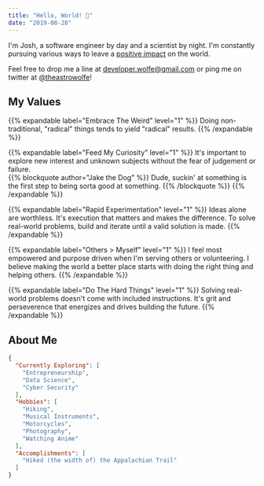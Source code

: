 ```yaml
---
title: "Hello, World! 👋"
date: "2019-08-28"
---
```


I'm Josh, a software engineer by day and a scientist by night. I'm constantly
pursuing various ways to leave a [positive impact][goals] on the world.

Feel free to drop me a line at [developer.wolfe@gmail.com][email] or ping me
on twitter at [@theastrowolfe][twitter]!

<h2>My Values</h2>

{{% expandable label="Embrace The Weird" level="1" %}}
Doing non-traditional, "radical" things tends to yield "radical" results.
{{% /expandable %}}

{{% expandable label="Feed My Curiosity" level="1" %}}
It's important to explore new interest and unknown subjects without the fear
of judgement or failure.
<br>
{{% blockquote author="Jake the Dog" %}}
Dude, suckin' at something is the first step to being sorta good at something.
{{% /blockquote %}}
{{% /expandable %}}

{{% expandable label="Rapid Experimentation" level="1" %}}
Ideas alone are worthless. It's execution that matters and makes the
difference. To solve real-world problems, build and iterate until a valid
solution is made.
{{% /expandable %}}

{{% expandable label="Others > Myself" level="1" %}}
I feel most empowered and purpose driven when I'm serving others or
volunteering. I believe making the world a better place starts with doing the
right thing and helping others.
{{% /expandable %}}

{{% expandable label="Do The Hard Things" level="1" %}}
Solving real-world problems doesn't come with included instructions. It's grit
and perseverence that energizes and drives building the future.
{{% /expandable %}}

<h2>About Me</h2>

```json
{
  "Currently Exploring": [
    "Entrepreneurship",
    "Data Science",
    "Cyber Security"
  ],
  "Hobbies": [
    "Hiking",
    "Musical Instruments",
    "Motorcycles",
    "Photography",
    "Watching Anime"
  ],
  "Accomplishments": [
    "Hiked (the width of) the Appalachian Trail"
  ]
}
```

[email]: mailto:developer.wolfe@gmail.com
[twitter]: https://www.twitter.com/theastrowolfe
[goals]: https://www.globalgoals.org/

